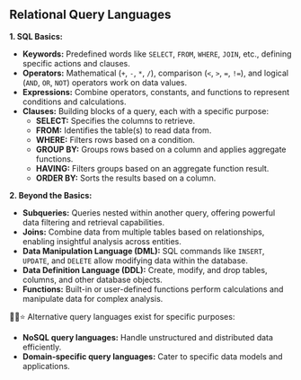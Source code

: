 ## Relational Query Languages

**1. SQL Basics:**

* **Keywords:** Predefined words like `SELECT`, `FROM`, `WHERE`, `JOIN`, etc., defining specific actions and clauses.
* **Operators:** Mathematical (`+`, `-`, `*`, `/`), comparison (`<`, `>`, `=`, `!=`), and logical (`AND`, `OR`, `NOT`) operators work on data values.
* **Expressions:** Combine operators, constants, and functions to represent conditions and calculations.
* **Clauses:** Building blocks of a query, each with a specific purpose:
    * **SELECT:** Specifies the columns to retrieve.
    * **FROM:** Identifies the table(s) to read data from.
    * **WHERE:** Filters rows based on a condition.
    * **GROUP BY:** Groups rows based on a column and applies aggregate functions.
    * **HAVING:** Filters groups based on an aggregate function result.
    * **ORDER BY:** Sorts the results based on a column.

**2. Beyond the Basics:**

* **Subqueries:** Queries nested within another query, offering powerful data filtering and retrieval capabilities.
* **Joins:** Combine data from multiple tables based on relationships, enabling insightful analysis across entities.
* **Data Manipulation Language (DML):** SQL commands like `INSERT`, `UPDATE`, and `DELETE` allow modifying data within the database.
* **Data Definition Language (DDL):** Create, modify, and drop tables, columns, and other database objects.
* **Functions:** Built-in or user-defined functions perform calculations and manipulate data for complex analysis.

🤔🍃⭐ Alternative query languages exist for specific purposes:

* **NoSQL query languages:** Handle unstructured and distributed data efficiently.
* **Domain-specific query languages:** Cater to specific data models and applications.